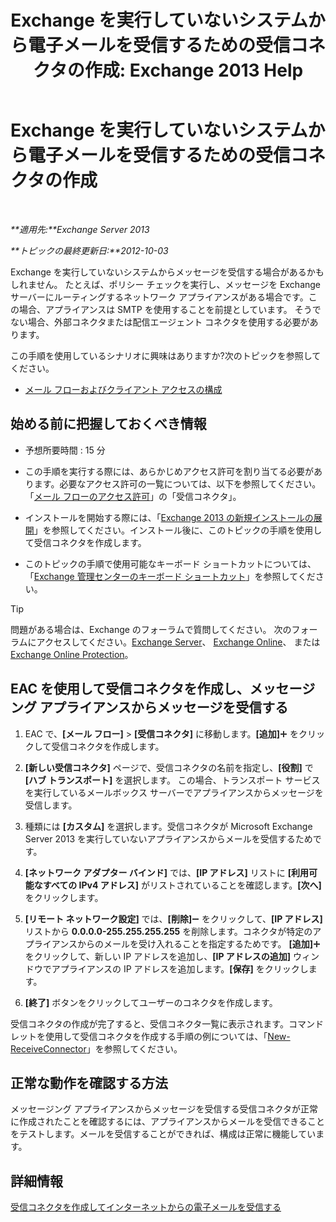 ﻿---
title: 'Exchange を実行していないシステムから電子メールを受信するための受信コネクタの作成: Exchange 2013 Help'
TOCTitle: Exchange を実行していないシステムから電子メールを受信するための受信コネクタの作成
ms:assetid: 85f0864a-6502-49db-8804-16755a7292b4
ms:mtpsurl: https://technet.microsoft.com/ja-jp/library/JJ657467(v=EXCHG.150)
ms:contentKeyID: 49896343
ms.date: 04/24/2018
mtps_version: v=EXCHG.150
ms.translationtype: HT
---

# Exchange を実行していないシステムから電子メールを受信するための受信コネクタの作成

 

_**適用先:**Exchange Server 2013_

_**トピックの最終更新日:**2012-10-03_

Exchange を実行していないシステムからメッセージを受信する場合があるかもしれません。 たとえば、ポリシー チェックを実行し、メッセージを Exchange サーバーにルーティングするネットワーク アプライアンスがある場合です。この場合、アプライアンスは SMTP を使用することを前提としています。 そうでない場合、外部コネクタまたは配信エージェント コネクタを使用する必要があります。

この手順を使用しているシナリオに興味はありますか?次のトピックを参照してください。

  - [メール フローおよびクライアント アクセスの構成](configure-mail-flow-and-client-access-exchange-2013-help.md)

## 始める前に把握しておくべき情報

  - 予想所要時間 : 15 分

  - この手順を実行する際には、あらかじめアクセス許可を割り当てる必要があります。必要なアクセス許可の一覧については、以下を参照してください。「[メール フローのアクセス許可](mail-flow-permissions-exchange-2013-help.md)」の「受信コネクタ」。

  - インストールを開始する際には、「[Exchange 2013 の新規インストールの展開](deploy-a-new-installation-of-exchange-2013-exchange-2013-help.md)」を参照してください。インストール後に、このトピックの手順を使用して受信コネクタを作成します。

  - このトピックの手順で使用可能なキーボード ショートカットについては、「[Exchange 管理センターのキーボード ショートカット](keyboard-shortcuts-in-the-exchange-admin-center-exchange-online-protection-help.md)」を参照してください。


> [!TIP]
> 問題がある場合は、Exchange のフォーラムで質問してください。 次のフォーラムにアクセスしてください。<A href="https://go.microsoft.com/fwlink/p/?linkid=60612">Exchange Server</A>、 <A href="https://go.microsoft.com/fwlink/p/?linkid=267542">Exchange Online</A>、 または <A href="https://go.microsoft.com/fwlink/p/?linkid=285351">Exchange Online Protection</A>。



## EAC を使用して受信コネクタを作成し、メッセージング アプライアンスからメッセージを受信する

1.  EAC で、**\[メール フロー\]** \> **\[受信コネクタ\]** に移動します。**\[追加\]**![\[追加\] アイコン](images/JJ218640.c1e75329-d6d7-4073-a27d-498590bbb558(EXCHG.150).gif "[追加] アイコン") をクリックして受信コネクタを作成します。

2.  **\[新しい受信コネクタ\]** ページで、受信コネクタの名前を指定し、**\[役割\]** で **\[ハブ トランスポート\]** を選択します。 この場合、トランスポート サービスを実行しているメールボックス サーバーでアプライアンスからメッセージを受信します。

3.  種類には **\[カスタム\]** を選択します。受信コネクタが Microsoft Exchange Server 2013 を実行していないアプライアンスからメールを受信するためです。

4.  **\[ネットワーク アダプター バインド\]** では、**\[IP アドレス\]** リストに **\[利用可能なすべての IPv4 アドレス\]** がリストされていることを確認します。**\[次へ\]** をクリックします。

5.  **\[リモート ネットワーク設定\]** では、**\[削除\]**![\[削除\] アイコン](images/Dd362328.479b6ced-8d64-4277-a725-f17fea202b28(EXCHG.150).gif "[削除] アイコン") をクリックして、**\[IP アドレス\]** リストから **0.0.0.0-255.255.255.255** を削除します。コネクタが特定のアプライアンスからのメールを受け入れることを指定するためです。 **\[追加\]**![\[追加\] アイコン](images/JJ218640.c1e75329-d6d7-4073-a27d-498590bbb558(EXCHG.150).gif "[追加] アイコン") をクリックして、新しい IP アドレスを追加し、**\[IP アドレスの追加\]** ウィンドウでアプライアンスの IP アドレスを追加します。**\[保存\]** をクリックします。

6.  **\[終了\]** ボタンをクリックしてユーザーのコネクタを作成します。

受信コネクタの作成が完了すると、受信コネクタ一覧に表示されます。コマンドレットを使用して受信コネクタを作成する手順の例については、「[New-ReceiveConnector](https://technet.microsoft.com/ja-jp/library/bb125139\(v=exchg.150\))」を参照してください。

## 正常な動作を確認する方法

メッセージング アプライアンスからメッセージを受信する受信コネクタが正常に作成されたことを確認するには、アプライアンスからメールを受信できることをテストします。メールを受信することができれば、構成は正常に機能しています。

## 詳細情報

[受信コネクタを作成してインターネットからの電子メールを受信する](create-a-receive-connector-to-receive-email-from-the-internet-exchange-2013-help.md)

